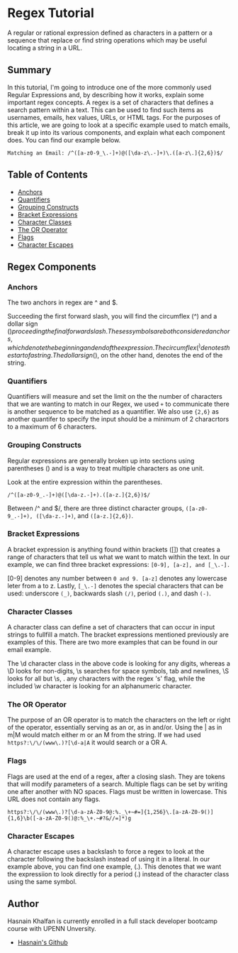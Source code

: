 # Regex Tutorial

A regular or rational expression defined as characters in a pattern or a sequence that replace or find string operations which may be useful locating a string in a URL.

## Summary

In this tutorial, I'm going to introduce one of the more commonly used Regular Expressions and, by describing how it works, explain some important regex concepts. A regex is a set of characters that defines a search pattern within a text. This can be used to find such items as usernames, emails, hex values, URLs, or HTML tags. For the purposes of this article, we are going to look at a specific example used to match emails, break it up into its various components, and explain what each component does. You can find our example below.

```
Matching an Email: /^([a-z0-9_\.-]+)@([\da-z\.-]+)\.([a-z\.]{2,6})$/
```

## Table of Contents

- [Anchors](#anchors)
- [Quantifiers](#quantifiers)
- [Grouping Constructs](#grouping-constructs)
- [Bracket Expressions](#bracket-expressions)
- [Character Classes](#character-classes)
- [The OR Operator](#the-or-operator)
- [Flags](#flags)
- [Character Escapes](#character-escapes)

## Regex Components

### Anchors

The two anchors in regex are ^ and $.

Succeeding the first forward slash, you will find the circumflex (^) and a dollar sign ($) proceeding the final forward slash. Theses symbols are both considered anchors, which denote the beginning and end of the expression. The circumflex (^) denotes the start of a string. The dollar sign ($), on the other hand, denotes the end of the string.

### Quantifiers

Quantifiers will measure and set the limit on the the number of characters that we are wanting to match in our Regex, we used `+` to communicate there is another sequence to be matched as a quantifier. We also use `{2,6}` as another quantifer to specify the input should be a minimum of 2 characrtors to a maximum of 6 characters.

### Grouping Constructs

Regular expressions are generally broken up into sections using parentheses () and is a way to treat multiple characters as one unit.

Look at the entire expression within the parentheses.

```
/^([a-z0-9_.-]+)@([\da-z.-]+).([a-z.]{2,6})$/
```

Between /^ and $/, there are three distinct character groups, ```([a-z0-9_.-]+), ([\da-z.-]+)```, and ```([a-z.]{2,6})```.

### Bracket Expressions

A bracket expression is anything found within brackets ([]) that creates a range of characters that tell us what we want to match within the text. In our example, we can find three bracket expressions: ```[0-9], [a-z], and [_\.-].```

[0-9] denotes any number between ```0 and 9. [a-z]``` denotes any lowercase leter from a to z. Lastly, ```[_\.-]``` denotes the special characters that can be used: underscore ```(_)```, backwards slash ```(/)```, period ```(.)```, and dash ```(-)```.

### Character Classes

A character class can define a set of characters that can occur in input strings to fullfill a match. The bracket expressions mentioned previously are examples of this. There are two more examples that can be found in our email example.

The \d character class in the above code is looking for any digits, whereas a \D looks for non-digits, \s searches for space symbols, tab and newlines, \S looks for all but \s, \. any characters with the regex 's' flag, while the included \w character is looking for an alphanumeric character.


### The OR Operator

The purpose of an OR operator is to match the characters on the left or right of the operator, essentially serving as an or, as in and/or. Using the | as in m|M would match either m or an M from the string. If we had used ```https?:\/\/(www\.)?[\d-a|A``` it would search or a OR A.

### Flags

Flags are used at the end of a regex, after a closing slash. They are tokens that will modify parameters of a search. Multiple flags can be set by writing one after another with NO spaces. Flags must be written in lowercase. This URL does not contain any flags.

```
https?:\/\/(www\.)?[\d-a-zA-Z0-9@:%._\+~#=]{1,256}\.[a-zA-Z0-9()]{1,6}\b([-a-zA-Z0-9()@:%_\+.~#?&//=]*)g
```

### Character Escapes

A character escape uses a backslash to force a regex to look at the character following the backslash instead of using it in a literal. In our example above, you can find one example, (\.). This denotes that we want the expressiion to look directly for a period (.) instead of the character class using the same symbol.

## Author

Hasnain Khalfan is currently enrolled in a full stack developer bootcamp course with UPENN Unversity.
* [Hasnain's Github](https://github.com/hkhalfan1979/)  